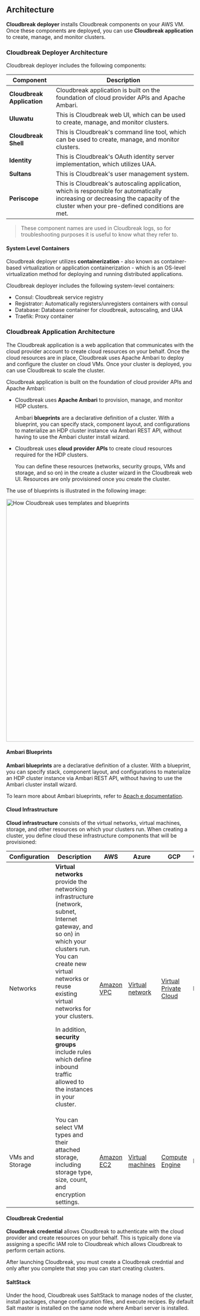 ## Architecture  

**Cloudbreak deployer** installs Cloudbreak components on your AWS VM. Once these components are deployed, you can use **Cloudbreak application** to create, manage, and monitor clusters. 

### Cloudbreak Deployer Architecture

Cloudbreak deployer includes the following components:

| Component | Description |
|---|---|
| **Cloudbreak Application** | Cloudbreak application is built on the foundation of cloud provider APIs and Apache Ambari. | 
| **Uluwatu** | This is Cloudbreak web UI, which can be used to create, manage, and monitor clusters. |
| **Cloudbreak Shell** | This is Cloudbreak's command line tool, which can be used to create, manage, and monitor clusters. | 
| **Identity** | This is Cloudbreak's OAuth identity server implementation, which utilizes UAA. |
| **Sultans** | This is Cloudbreak's user management system. | 
| **Periscope** | This is Cloudbreak's autoscaling application, which is responsible for automatically increasing or decreasing the capacity of the cluster when your pre-defined conditions are met. |

> These component names are used in Cloudbreak logs, so for troubleshooting purposes it is useful to know what they refer to.

#### System Level Containers

Cloudbreak deployer utilizes **containerization** - also known as container-based virtualization or application containerization - which is an OS-level virtualization method for deploying and running distributed applications. 

Cloudbreak deployer includes the following system-level containers:

* Consul: Cloudbreak service registry  
* Registrator: Automatically registers/unregisters containers with consul 
* Database: Database container for cloudbreak, autoscaling, and UAA  
* Traefik: Proxy container 
 

### Cloudbreak Application Architecture 

The Cloudbreak application is a web application that communicates with the cloud provider account to create cloud resources on your behalf. Once the cloud resources are in place, Cloudbreak uses Apache Ambari to deploy and configure the cluster on cloud VMs. Once your cluster is deployed, you can use Cloudbreak to scale the cluster.

Cloudbreak application is built on the foundation of cloud provider APIs and Apache Ambari:

* Cloudbreak uses **Apache Ambari** to provision, manage, and monitor HDP clusters. 

    Ambari **blueprints** are a declarative definition of a cluster. With a blueprint, you can specify stack, component layout, and configurations to materialize an HDP cluster instance via Ambari REST API, without having to use the Ambari cluster install wizard. 
    
* Cloudbreak uses **cloud provider APIs** to create cloud resources required for the HDP clusters. 

    You can define these resources (networks, security groups, VMs and storage, and so on) in the create a cluster wizard in the Cloudbreak web UI. Resources are only provisioned once you create the cluster.  
    
The use of blueprints is illustrated in the following image:

<a href="../images/templates-and-blueprints2.png" target="_blank" title="click to enlarge"><img src="../images/templates-and-blueprints2.png" width="650" title="How Cloudbreak uses templates and blueprints"></a> 


#### Ambari Blueprints

**Ambari blueprints** are a declarative definition of a cluster. With a blueprint, you can specify stack, component layout, and configurations to materialize an HDP cluster instance via Ambari REST API, without having to use the Ambari cluster install wizard. 

To learn more about Ambari blueprints, refer to [Apach e documentation](https://cwiki.apache.org/confluence/display/AMBARI/Blueprints).

#### Cloud Infrastructure

**Cloud infrastructure** consists of the virtual networks, virtual machines, storage, and other resources on which your clusters run. When creating a cluster, you define cloud these infrastructure components that will be provisioned:

| Configuration | Description	 | AWS | Azure | GCP | OpenStack |
|---|---|---|---|---|---|
| Networks | **Virtual networks** provide the networking infrastructure (network, subnet, Internet gateway, and so on) in which your clusters run. You can create new virtual networks or reuse existing virtual networks for your clusters. <p>In addition, **security groups** include rules which define inbound traffic allowed to the instances in your cluster.</p> | [Amazon VPC](https://aws.amazon.com/documentation/vpc/) | [Virtual network](https://docs.microsoft.com/en-us/azure/virtual-network/virtual-networks-overview) | [Virtual Private Cloud](https://cloud.google.com/compute/docs/vpc/) | Networks |
| VMs and Storage | You can select VM types and their attached storage, including storage type, size, count, and encryption settings. | [Amazon EC2](https://aws.amazon.com/documentation/ec2/) | [Virtual machines](https://docs.microsoft.com/en-us/azure/virtual-machines/virtual-machines-linux-azure-overview?toc=%2fazure%2fvirtual-machines%2flinux%2ftoc.json) | [Compute Engine](https://cloud.google.com/compute/docs/) | Instances |

#### Cloudbreak Credential

**Cloudbreak credential** allows Cloudbreak to authenticate with the cloud provider and create resources on your behalf. This is typically done via assigning a specific IAM role to Cloudbreak which allows Cloudbreak to perform certain actions.

After launching Cloudbreak, you must create a Cloudbreak credntial and only after you complete that step you can start creating clusters.

#### SaltStack 

Under the hood, Cloudbreak uses SaltStack to manage nodes of the cluster, install packages, change configuration files, and execute recipes. 
By default Salt master is installed on the same node where Ambari server is installed. 

